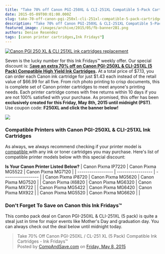 ```yaml
---
title: "Take 70% off Canon PGI-250XL & CLI-251XL Compatible 5-Pack Cartridges until midnight - Ink Fridays™"
date: 2015-05-09T00:01:00.000Z
slug: take-70-off-canon-pgi-250xl-cli-251xl-compatible-5-pack-cartridges-until-midnight-ink-fridays
description: "Take 70% off Canon PGI-250XL & CLI-251XL Compatible 5-Pack Cartridges until midnight - Ink Fridays™"
featured_image: /images/archive/2015/05/fb-banner2B1.png
authors: Denise Resendez
tags: [canon printer cartridges,Ink Fridays™]
---
```


[![Canon PGI 250 XL & CLI 251XL ink cartridges replacement ](/blog/images/ink-fridays-70off.png "CompAndSave Ink Fridays")](/blog/images/ink-fridays-70off.png)

Seven is the lucky number for this Ink Fridays™ weekly offer. Our special discount is: [S](https://www.compandsave.com/ink-fridays)**[ave an extra 70% off on Canon PGI-250XL & CLI-251XL (5 Pack) Compatible High Yield Ink Cartridges](https://www.compandsave.com/ink-fridays).** At a total price of $7.13, you can order each Canon ink cartridge for just $1.43 each instead of the retail value of $66.99 for all five. From rich photo printing to crisp documents, this is complete set of Canon printer cartridges to meet anyone's printing needs. Each printer cartridge comes with free returns within 10 days if you are not 100% satisfied with your purchase. As promised, this offer has been **exclusively created for this Friday, May 8th, 2015 until midnight (PST)**. Use coupon code: **F250XL and click the banner below!**

[![](/blog/images/ink-friday-banner-70off.jpg)](/blog/images/ink-friday-banner-70off.jpg)

### 

### Compatible Printers with Canon PGI-250XL & CLI-251XL Ink Cartridges 

As always, we always recommend checking if your printer model is [compatible ](https://www.compandsave.com/canon/250-251-xl-ink-cartridges/pgi-250xl-cli-251xl-5-combo#printerMatchTab)with any ink or toner cartridges you may purchase. Here's list of compatible printer models below with this special discount:

__**Is Your Canon Printer Listed Below?**__
| Canon Pixma IP7220 | Canon Pixma MG5522 | Canon Pixma MG7120 |
| ------------------ | ------------------ | ------------------ |
| Canon Pixma iP8720 | Canon Pixma MG5620 | Canon Pixma MG7520 |
| Canon Pixma iX6820 | Canon Pixma MG6320 | Canon Pixma MX722  |
| Canon Pixma MG5422 | Canon Pixma MG6420 | Canon Pixma MX922  |
| Canon Pixma MG5520 | Canon Pixma MG6620 |                    |

### Don't Forget To Save on Canon this Ink Fridays™

This combo pack deal on Canon PGI-250XL & CLI-251XL (5 pack) is quite a steal just in time for major events like Mother's Day and graduation day. You can always check out the deal below until midnight today.

> Take 70% Off Canon PGI-250XL / CL-251 XL (5 Pack) Compatible Ink Cartridges - Ink Fridays™  
> Posted by [CompAndSave.com](https://www.facebook.com/compandsave.ink) on [Friday, May 8, 2015](https://www.facebook.com/compandsave.ink)